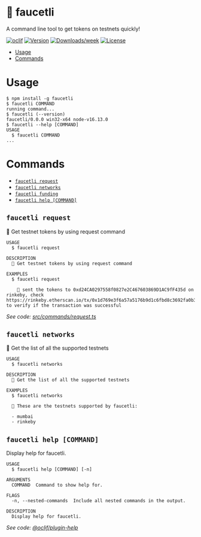 # 🦄 faucetli

A command line tool to get tokens on testnets quickly!

[![oclif](https://img.shields.io/badge/cli-oclif-brightgreen.svg)](https://oclif.io)
[![Version](https://img.shields.io/npm/v/faucetli.svg)](https://npmjs.org/package/faucetli)
[![Downloads/week](https://img.shields.io/npm/dw/faucetli.svg)](https://npmjs.org/package/faucetli)
[![License](https://img.shields.io/npm/l/faucetli.svg)](https://github.com/kira272921/faucetli/blob/main/package.json)

- [Usage](#usage)
- [Commands](#commands)

# Usage

```
$ npm install -g faucetli
$ faucetli COMMAND
running command...
$ faucetli (--version)
faucetli/0.0.0 win32-x64 node-v16.13.0
$ faucetli --help [COMMAND]
USAGE
  $ faucetli COMMAND
...
```

# Commands

- [`faucetli request`](#faucetli-request)
- [`faucetli networks`](#faucetli-networks)
- [`faucetli funding`](#faucetli-funding)
- [`faucetli help [COMMAND]`](#faucetli-help-command)

## `faucetli request`

🦄 Get testnet tokens by using request command

```
USAGE
  $ faucetli request

DESCRIPTION
  🦄 Get testnet tokens by using request command

EXAMPLES
  $ faucetli request

    🎉 sent the tokens to 0xd24CA0297558f0827e2C467603869D1AC9fF435d on rinkeby, check https://rinkeby.etherscan.io/tx/0x1d769e3f6a57a5176b9d1c6fbd8c3692fa0b3764c314ca6c263140794fde2cbd to verify if the transaction was successful
```

_See code: [src/commands/request.ts](https://github.com/Kira272921/faucetli/blob/main/src/commands/request.ts)_

## `faucetli networks`

🌈 Get the list of all the supported testnets

```
USAGE
  $ faucetli networks

DESCRIPTION
  🌈 Get the list of all the supported testnets

EXAMPLES
  $ faucetli networks

  🌈 These are the testnets supported by faucetli:

  - mumbai
  - rinkeby
```

## `faucetli help [COMMAND]`

Display help for faucetli.

```
USAGE
  $ faucetli help [COMMAND] [-n]

ARGUMENTS
  COMMAND  Command to show help for.

FLAGS
  -n, --nested-commands  Include all nested commands in the output.

DESCRIPTION
  Display help for faucetli.
```

_See code: [@oclif/plugin-help](https://github.com/oclif/plugin-help/blob/main/src/commands/help.ts)_

<!-- commandsstop -->
